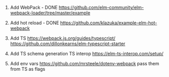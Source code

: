 
1. Add WebPack - DONE
https://github.com/elm-community/elm-webpack-loader/tree/master/example

2. Add hot reload - DONE
https://github.com/klazuka/example-elm-hot-webpack

3. Add TS
https://webpack.js.org/guides/typescript/
https://github.com/dillonkearns/elm-typescript-starter

4. Add TS schema generation
TS interop https://elm-ts-interop.com/setup/

5. Add env vars
https://github.com/mrsteele/dotenv-webpack
pass them from TS as flags
